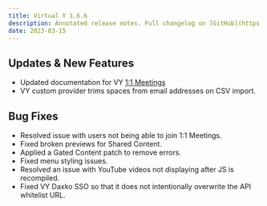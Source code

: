 ```yaml
---
title: Virtual Y 1.6.6
description: Annotated release notes. Full changelog on [GitHub](https://github.com/YCloudYUSA/yusaopeny_gated_content/releases/tag/1.6.6)
date: 2023-03-15
---
```


## Updates & New Features

- Updated documentation for VY [1:1 Meetings](https://ds-docs.y.org/docs/user-documentation/virtual-ymca/1on1/)
- VY custom provider trims spaces from email addresses on CSV import.

## Bug Fixes

- Resolved issue with users not being able to join 1:1 Meetings.
- Fixed broken previews for Shared Content.
- Applied a Gated Content patch to remove errors.
- Fixed menu styling issues.
- Resolved an issue with YouTube videos not displaying after JS is recompiled.
- Fixed VY Daxko SSO so that it does not intentionally overwrite the API whitelist URL.
